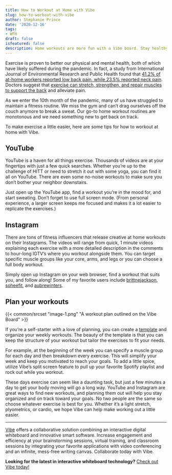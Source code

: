 ```yaml
---
title: How to Workout at Home with Vibe
slug: how-to-workout-with-vibe
author: Stephanie Prince
date: '2020-12-16'
tags:
- WFH
draft: false
isfeatured: false
description: Home workouts are more fun with a Vibe board. Stay healthy and active with these tips.
---
```


Exercise is proven to better our physical and mental health, both of which have likely suffered during the pandemic. In fact, a study from International Journal of Environmental Research and Public Health found that [41.2% of at-home workers reported low back pain, while 23.5% reported neck pain](https://www.verywellhealth.com/remote-work-health-risks-5080056). Doctors suggest that [exercise can stretch, strengthen, and repair muscles to support the back](https://www.spine-health.com/wellness/exercise/how-exercise-helps-back) and alleviate pain.

As we enter the 10th month of the pandemic, many of us have struggled to maintain a fitness routine. We miss the gym and can’t drag ourselves off the couch anymore to break a sweat. Our go-to home workout routines are monotonous and we need something new to get back on track.

To make exercise a little easier, here are some tips for how to workout at home with Vibe.

## YouTube

YouTube is a haven for all things exercise. Thousands of videos are at your fingertips with just a few quick searches. Whether you’re up to the challenge of HITT or need to stretch it out with some yoga, you can find it all on YouTube. There are even some no-noise workouts to make sure you don’t bother your neighbor downstairs.

Just open up the YouTube app, find a workout you’re in the mood for, and start sweating. Don’t forget to use full screen mode. (From personal experience, a larger screen keeps me focused and makes it a lot easier to replicate the exercises.)

## Instagram

There are tons of fitness influencers that release creative at home workouts on their Instagrams. The videos will range from quick, 1 minute videos explaining each exercise with a more detailed description in the comments to hour-long IGTV’s where you workout alongside them. You can target specific muscle groups like your core, arms, and legs or you can choose a full body workout.

Simply open up Instagram on your web browser, find a workout that suits you, and follow along! Some of my favorite users include [brittnejackson](https://www.instagram.com/brittnejackson/), [soheefit](https://www.instagram.com/soheefit/), and [aubrewinters](https://www.instagram.com/aubrewinters/).

## Plan your workouts

{{< common/srcset "image-1.png" "A workout plan outlined on the Vibe Board" >}}

If you’re a self-starter with a love of planning, you can create a [template](https://knowledge.vibe.us/using-templates) and organize your weekly workouts. The beauty of the template is that you can keep the structure of your workout but tailor the exercises to fit your needs.

For example, at the beginning of the week you can specify a muscle group for each day and then breakdown every exercise. This will simplify your week and keep you motivated to reach your goals. To add a little spice, utilize Vibe’s split screen feature to pull up your favorite Spotify playlist and rock out while you workout.

These days exercise can seem like a daunting task, but just a few minutes a day to get your body moving will go a long way. YouTube and Instagram are great ways to find new workouts, and planning them out will help you stay organized and on track toward your goals. No two people are the same so choose whatever exercise is best for you. Whether it’s a light stretch, plyometrics, or cardio, we hope Vibe can help make working out a little easier.



---

[Vibe](https://vibe.us/) offers a collaborative solution combining an interactive digital whiteboard and innovative smart software. Increase engagement and efficiency at your brainstorming sessions, virtual training, and classroom sessions by integrating your favorite applications with video conferencing and an infinite, mess-free writing canvas. Collaborate today with Vibe.

**Looking for the latest in interactive whiteboard technology?** [Check out Vibe today!](https://vibe.us/order/)
